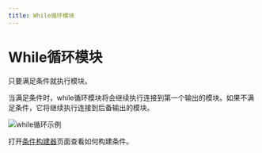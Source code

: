 ```yaml
---
title: While循环模块
---
```


# While循环模块

只要满足条件就执行模块。

当满足条件时，while循环模块将会继续执行连接到第一个输出的模块。如果不满足条件，它将继续执行连接到后备输出的模块。

![while循环示例](https://res.cloudinary.com/chat-story/image/upload/v1648544767/automa/nsAkHeuetG_xg5awo.png)

打开[条件构建器](../reference/condition-builder.md)页面查看如何构建条件。